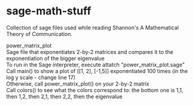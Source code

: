 sage-math-stuff
=============================

Collection of sage files used while reading Shannon's A Mathematical Theory of Communication.

power_matrix_plot  
Sage file that exponentiates 2-by-2 matrices and compares it to the exponentiation of the bigger eigenvalue  
To run in the Sage interpreter, execute attatch "power_matrix_plot.sage"  
Call main() to show a plot of [[1, 2], [-1,5]] exponentiated 100 times (in the log y scale - change line 17)  
Otherwise, call power_matrix_plot() on your 2-by-2 matrix  
Call colors() to see what the colors correspond to: the bottom one is 1,1, then 1,2, then 2,1, then 2,2, then the eigenvalue  
